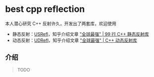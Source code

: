 # best cpp reflection

本人潜心研究 C++ 反射许久，开发出了两套库，欢迎使用

- 静态反射：[USRefl](https://github.com/Ubpa/USRefl)，知乎介绍文章 ["全球最强" | 99 行 C++ 静态反射库](https://zhuanlan.zhihu.com/p/158147380) 
- 动态反射：[UDRefl](https://github.com/Ubpa/UDRefl)，知乎介绍文章 ["全球最强" | C++ 动态反射库](https://zhuanlan.zhihu.com/p/337200770) 

## 介绍

> TODO

